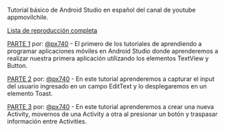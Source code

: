 Tutorial básico de Android Studio en español del canal de youtube appmovilchile.

[Lista de reproducción completa](https://www.youtube.com/playlist?list=PLBayXL0Ai0Oqkrb25wF7MNhPtlz0-rDrr)

[PARTE 1](https://www.youtube.com/watch?v=BDy24dFAVOE) por: [@px740](https://github.com/px740) - El primero de los tutoriales de aprendiendo a programar aplicaciones móviles en Android Studio donde aprenderemos a realizar nuestra primera aplicación utilizando los elementos TextView y Button.

[PARTE 2](https://www.youtube.com/watch?v=qKjJ1Hs_zdc) por: [@px740](https://github.com/px740) - En este tutorial aprenderemos a capturar el input del usuario ingresado en un campo EditText y lo desplegaremos en un elemento Toast.

[PARTE 3](https://www.youtube.com/watch?v=dfJmb6QYulk) por: [@px740](https://github.com/px740) - En este tutorial aprenderemos a crear una nueva Activity, movernos de una Activity a otra al presionar un botón y traspasar información entre Activities.